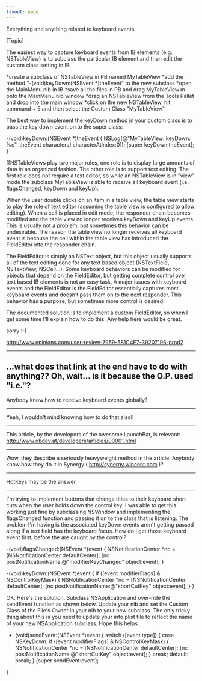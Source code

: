 ```yaml
---
layout: page
---
```




Everything and anything related to keyboard events.

[Topic]

The easiest way to capture keyboard events from IB elements (e.g. NSTableView) is to subclass the particular IB element and then edit the custom class setting in IB.


*create a subclass of NSTableView in PB named MyTableView
*add the method "-(void)keyDown:(NSEvent *)theEvent" to the new subclass
*open the MainMenu.nib in IB
*save all the files in PB and drag MyTableView.m onto the MainMenu.nib window
*drag an NSTableView from the Tools Pallet and drop into the main window
*click on the new NSTableView, hit command + 5 and then select the Custom Class "MyTableView"


The best way to implement the keyDown method in your custom class is to pass the key down event on to the super class:

    
-(void)keyDown:(NSEvent *)theEvent {
    NSLog(@"MyTableView: keyDown: %c", theEvent characters] characterAtIndex:0]);
    [super keyDown:theEvent];
}


[[NSTableView<nowiki/>s play two major roles, one role is to display large amounts of data in an organized fashion. The other role is to support text editing. The first role does not require a text editor, so while an NSTableView is in "view" mode the subclass MyTableView is able to receive all keyboard event (i.e. flagsChanged, keyDown and keyUp). 

When the user double clicks on an item in a table view, the table view starts to play the role of text editor (assuming the table view is configured to allow editing). When a cell is placed in edit mode, the responder chain becomes modified and the table view no longer receives keyDown and keyUp events. This is usually not a problem, but sometimes this behavior can be undesirable. The reason the table view no longer receives all keyboard event is because the cell within the table view has introduced the FieldEditor into the responder chain. 

The FieldEditor is simply an NSText object, but this object usually supports all of the text editing done for any text based object (NSTextField, NSTextView, NSCell...). Some keyboard behaviors can be modified for objects that depend on the FieldEditor, but getting complete control over text based IB elements is not an easy task. A major issues with keyboard events and the FieldEditor is the FieldEditor essentially captures most keyboard events and doesn't pass them on to the next responder. This behavior has a purpose, but sometimes more control is desired. 

The documented solution is to implement a custom FieldEditor, so when I get some time I'll explain how to do this. Any help here would be great. 

sorry :-) 

http://www.epinions.com/user-review-7959-581C4E7-39207196-prod2

---- 
...what does that link at the end have to do with anything?? Oh, wait... is it because the O.P. used "i.e."?
----

Anybody know how to receive keyboard events globally?

----

Yeah, I wouldn't mind knowing how to do that also!!

----

This article, by the developers of the awesome LaunchBar, is relevant:
http://www.obdev.at/developers/articles/00001.html

----

Wow, they describe a seriously heavyweight method in the article. Anybody know how they do it in Synergy ( http://synergy.wincent.com )?

----

HotKeys may be the answer

----

I'm trying to implement buttons that change titles to their keyboard short cuts when the user holds down the control key.  I was able to get this working just fine by subclassing NSWindow and implementing the flagsChanged function and passing it on to the class that is listening.  The problem I'm having is the associated keyDown events aren't getting passed along if a text field has the keyboard focus.  How do I get those keyboard event first, before the are caught by the control?

    

-(void)flagsChanged:(NSEvent *)event
{
	NSNotificationCenter *nc = [NSNotificationCenter defaultCenter];
	[nc postNotificationName:@"modifierKeyChanged" object:event];
}

-(void)keyDown:(NSEvent *)event
{
    if ([event modifierFlags] & NSControlKeyMask) {
		NSNotificationCenter *nc = [NSNotificationCenter defaultCenter];
		[nc postNotificationName:@"shortCutKey" object:event];
    }
}


OK.  Here's the solution.  Subclass NSApplication and over-ride the sendEvent function as shown below.  Update your nib and set the Custom Class of the File's Owner in your nib to your new subclass.  The only tricky thing about this is you need to update your info.plist file to reflect the name of your new NSApplication subclass.  Hope this helps.

    
- (void)sendEvent:(NSEvent *)event
{
	switch ([event type]) 
	{
		case NSKeyDown:
		    if ([event modifierFlags] & NSControlKeyMask) {
				NSNotificationCenter *nc = [NSNotificationCenter defaultCenter];
				[nc postNotificationName:@"shortCutKey" object:event];
		    }
			break;
		default:
			break;
	}
	[super sendEvent:event];
	
}
